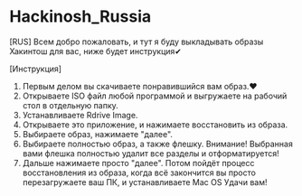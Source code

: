 # Hackinosh_Russia
[RUS]
Всем добро пожаловать, и тут я буду выкладывать образы Хакинтош для вас, ниже будет инструкция✔

[Инструкция]
1. Первым делом вы скачиваете понравившийся вам образ.❤
2. Открываете ISO файл любой программой и выгружаете на рабочий стол в отдельную папку.
3. Устанавливаете Rdrive Image.
4. Открываете это приложение, и нажимаете восстановить из образа.
5. Выбираете образ, нажимаете "далее".
6. Выбираете полностью образ, а также флешку. Внимание! Выбранная вами флешка полностью удалит все разделы и отформатируется!
7. Дальше нажимаете просто "далее".
Потом пойдёт процесс восстановления из образа, когда всё закончится вы просто перезагружаете ваш ПК, и устанавливаете Mac OS
Удачи вам!
